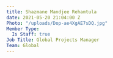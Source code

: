 ```yaml
---
title: Shazmane Mandjee Rehamtula
date: 2021-05-20 21:04:00 Z
Photo: "/uploads/Dop-ae4XgAE7sDQ.jpg"
Member Type:
  Is Staff: true
Job Title: Global Projects Manager
Team: Global
---
```


